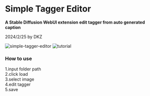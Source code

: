# Simple Tagger Editor

**A Stable Diffusion WebUI extension edit tagger from auto generated caption**

2024/2/25 by DKZ

![simple-tagger-editor](https://github.com/davidkingzyb/SimpleTaggerEditor/assets/6694635/4f6f14a9-b00c-4508-bdd6-497015c15f23)
![tutorial](https://youtu.be/Rc3YkFmtXCI)

### How to use

1.input folder path  
2.click load  
3.select image  
4.edit tagger  
5.save  
